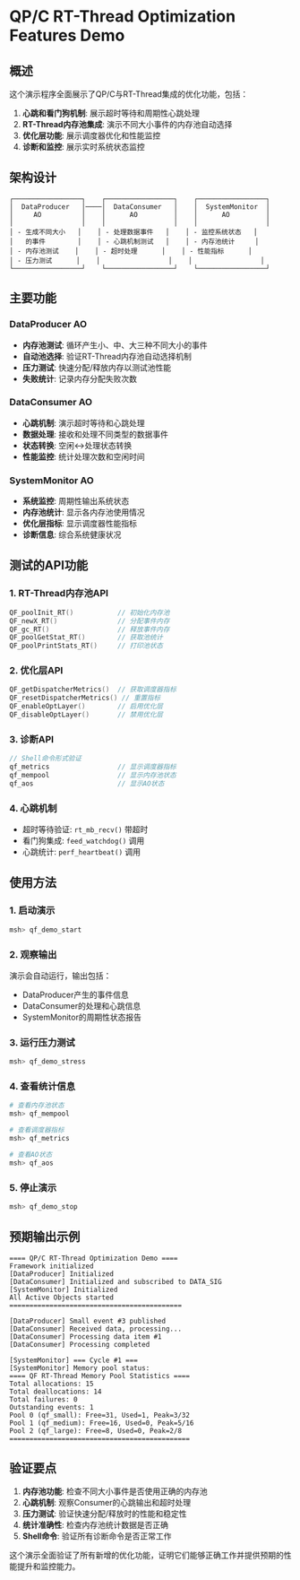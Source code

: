 # QP/C RT-Thread Optimization Features Demo

## 概述

这个演示程序全面展示了QP/C与RT-Thread集成的优化功能，包括：

1. **心跳和看门狗机制**: 展示超时等待和周期性心跳处理
2. **RT-Thread内存池集成**: 演示不同大小事件的内存池自动选择
3. **优化层功能**: 展示调度器优化和性能监控
4. **诊断和监控**: 展示实时系统状态监控

## 架构设计

```
┌─────────────────┐    ┌─────────────────┐    ┌─────────────────┐
│  DataProducer   │────│  DataConsumer   │    │  SystemMonitor  │
│     AO          │    │      AO         │    │      AO         │
│                 │    │                 │    │                 │
│ - 生成不同大小   │    │ - 处理数据事件   │    │ - 监控系统状态   │
│   的事件        │    │ - 心跳机制测试   │    │ - 内存池统计     │
│ - 内存池测试    │    │ - 超时处理      │    │ - 性能指标      │
│ - 压力测试      │    │                 │    │                 │
└─────────────────┘    └─────────────────┘    └─────────────────┘
```

## 主要功能

### DataProducer AO
- **内存池测试**: 循环产生小、中、大三种不同大小的事件
- **自动池选择**: 验证RT-Thread内存池自动选择机制
- **压力测试**: 快速分配/释放内存以测试池性能
- **失败统计**: 记录内存分配失败次数

### DataConsumer AO
- **心跳机制**: 演示超时等待和心跳处理
- **数据处理**: 接收和处理不同类型的数据事件
- **状态转换**: 空闲↔处理状态转换
- **性能监控**: 统计处理次数和空闲时间

### SystemMonitor AO
- **系统监控**: 周期性输出系统状态
- **内存池统计**: 显示各内存池使用情况
- **优化层指标**: 显示调度器性能指标
- **诊断信息**: 综合系统健康状况

## 测试的API功能

### 1. RT-Thread内存池API
```c
QF_poolInit_RT()           // 初始化内存池
QF_newX_RT()               // 分配事件内存
QF_gc_RT()                 // 释放事件内存
QF_poolGetStat_RT()        // 获取池统计
QF_poolPrintStats_RT()     // 打印池状态
```

### 2. 优化层API
```c
QF_getDispatcherMetrics()  // 获取调度器指标
QF_resetDispatcherMetrics() // 重置指标
QF_enableOptLayer()        // 启用优化层
QF_disableOptLayer()       // 禁用优化层
```

### 3. 诊断API
```c
// Shell命令形式验证
qf_metrics                 // 显示调度器指标
qf_mempool                 // 显示内存池状态
qf_aos                     // 显示AO状态
```

### 4. 心跳机制
- 超时等待验证: `rt_mb_recv()` 带超时
- 看门狗集成: `feed_watchdog()` 调用
- 心跳统计: `perf_heartbeat()` 调用

## 使用方法

### 1. 启动演示
```bash
msh> qf_demo_start
```

### 2. 观察输出
演示会自动运行，输出包括：
- DataProducer产生的事件信息
- DataConsumer的处理和心跳信息
- SystemMonitor的周期性状态报告

### 3. 运行压力测试
```bash
msh> qf_demo_stress
```

### 4. 查看统计信息
```bash
# 查看内存池状态
msh> qf_mempool

# 查看调度器指标
msh> qf_metrics

# 查看AO状态
msh> qf_aos
```

### 5. 停止演示
```bash
msh> qf_demo_stop
```

## 预期输出示例

```
==== QP/C RT-Thread Optimization Demo ====
Framework initialized
[DataProducer] Initialized
[DataConsumer] Initialized and subscribed to DATA_SIG
[SystemMonitor] Initialized
All Active Objects started
===========================================

[DataProducer] Small event #3 published
[DataConsumer] Received data, processing...
[DataConsumer] Processing data item #1
[DataConsumer] Processing completed

[SystemMonitor] === Cycle #1 ===
[SystemMonitor] Memory pool status:
==== QF RT-Thread Memory Pool Statistics ====
Total allocations: 15
Total deallocations: 14
Total failures: 0
Outstanding events: 1
Pool 0 (qf_small): Free=31, Used=1, Peak=3/32
Pool 1 (qf_medium): Free=16, Used=0, Peak=5/16
Pool 2 (qf_large): Free=8, Used=0, Peak=2/8
=============================================
```

## 验证要点

1. **内存池功能**: 检查不同大小事件是否使用正确的内存池
2. **心跳机制**: 观察Consumer的心跳输出和超时处理
3. **压力测试**: 验证快速分配/释放时的性能和稳定性
4. **统计准确性**: 检查内存池统计数据是否正确
5. **Shell命令**: 验证所有诊断命令是否正常工作

这个演示全面验证了所有新增的优化功能，证明它们能够正确工作并提供预期的性能提升和监控能力。
